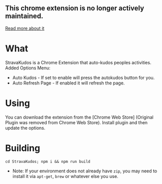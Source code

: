 ## This chrome extension is no longer actively maintained.
[Read more about it](https://github.com/o2dazone/StravaKudos/issues/31)

# What
StravaKudos is a Chrome Extension that auto-kudos peoples activities.
Added Options Menu:
- Auto Kudos - If set to enable will press the autokudos button for you.
- Auto Refresh Page - If enabled it will refresh the page. 

# Using
You can download the extension from the [Chrome Web Store] (Original Plugin  was removed from Chrome Web Store).
Install plugin and then update the options. 

# Building
`cd StravaKudos; npm i && npm run build`
* Note: If your environment does not already have `zip`, you may need to install it via `apt-get`, `brew` or whatever else you use.
